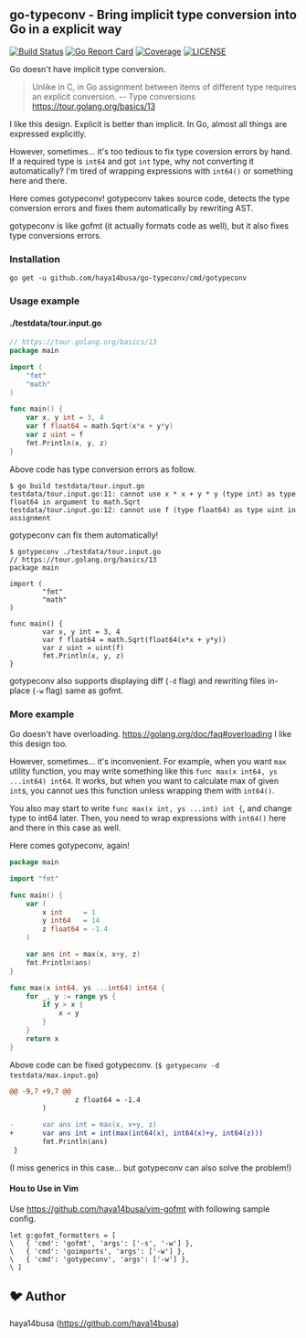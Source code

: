 ## go-typeconv - Bring implicit type conversion into Go in a explicit way

[![Build Status](https://travis-ci.org/haya14busa/go-typeconv.svg?branch=master)](https://travis-ci.org/haya14busa/go-typeconv)
[![Go Report Card](https://goreportcard.com/badge/github.com/haya14busa/go-typeconv)](https://goreportcard.com/report/github.com/haya14busa/go-typeconv)
[![Coverage](https://codecov.io/gh/haya14busa/go-typeconv/branch/master/graph/badge.svg)](https://codecov.io/gh/haya14busa/go-typeconv)
[![LICENSE](https://img.shields.io/badge/license-MIT-blue.svg)](LICENSE)

Go doesn't have implicit type conversion.

> Unlike in C, in Go assignment between items of different type requires an explicit conversion.
> -- Type conversions https://tour.golang.org/basics/13

I like this design. Explicit is better than implicit.
In Go, almost all things are expressed explicitly.

However, sometimes... it's too tedious to fix type coversion errors by hand.
If a required type is `int64` and got `int` type, why not converting it automatically?
I'm tired of wrapping expressions with `int64()` or something here and there.

Here comes gotypeconv! gotypeconv takes source code, detects the type conversion errors and fixes them automatically by rewriting AST.

gotypeconv is like gofmt (it actually formats code as well), but it also fixes type conversions errors.

### Installation

```
go get -u github.com/haya14busa/go-typeconv/cmd/gotypeconv
```

### Usage example

#### ./testdata/tour.input.go

```go
// https://tour.golang.org/basics/13
package main

import (
	"fmt"
	"math"
)

func main() {
	var x, y int = 3, 4
	var f float64 = math.Sqrt(x*x + y*y)
	var z uint = f
	fmt.Println(x, y, z)
}
```

Above code has type conversion errors as follow.

```
$ go build testdata/tour.input.go
testdata/tour.input.go:11: cannot use x * x + y * y (type int) as type float64 in argument to math.Sqrt
testdata/tour.input.go:12: cannot use f (type float64) as type uint in assignment
```

gotypeconv can fix them automatically!

```
$ gotypeconv ./testdata/tour.input.go
// https://tour.golang.org/basics/13
package main

import (
        "fmt"
        "math"
)

func main() {
        var x, y int = 3, 4
        var f float64 = math.Sqrt(float64(x*x + y*y))
        var z uint = uint(f)
        fmt.Println(x, y, z)
}
```

gotypeconv also supports displaying diff (`-d` flag) and rewriting files in-place (`-w` flag) same as gofmt.

### More example

Go doesn't have overloading. https://golang.org/doc/faq#overloading
I like this design too.

However, sometimes... it's inconvenient.
For example, when you want `max` utility function, you may write something like this `func max(x int64, ys ...int64) int64`.
It works, but when you want to calculate max of given `int`s, you cannot ues this function unless wrapping them with `int64()`.

You also may start to write `func max(x int, ys ...int) int {`, and change type to int64 later.
Then, you need to wrap expressions with `int64()` here and there in this case as well.

Here comes gotypeconv, again!

```go
package main

import "fmt"

func main() {
	var (
		x int     = 1
		y int64   = 14
		z float64 = -1.4
	)

	var ans int = max(x, x+y, z)
	fmt.Println(ans)
}

func max(x int64, ys ...int64) int64 {
	for _, y := range ys {
		if y > x {
			x = y
		}
	}
	return x
}
```

Above code can be fixed gotypeconv. (`$ gotypeconv -d testdata/max.input.go`)

```diff
@@ -9,7 +9,7 @@
                z float64 = -1.4
        )

-       var ans int = max(x, x+y, z)
+       var ans int = int(max(int64(x), int64(x)+y, int64(z)))
        fmt.Println(ans)
 }
```

(I miss generics in this case... but gotypeconv can also solve the problem!)

#### Hou to Use in Vim

Use https://github.com/haya14busa/vim-gofmt with following sample config.

```vim
let g:gofmt_formatters = [
\   { 'cmd': 'gofmt', 'args': ['-s', '-w'] },
\   { 'cmd': 'goimports', 'args': ['-w'] },
\   { 'cmd': 'gotypeconv', 'args': ['-w'] },
\ ]
```

## :bird: Author
haya14busa (https://github.com/haya14busa)
